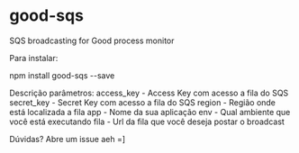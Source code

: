 # good-sqs
SQS broadcasting for Good process monitor

Para instalar:

npm install good-sqs --save

Descrição parâmetros:
access_key - Access Key com acesso a fila do SQS
secret_key - Secret Key com acesso a fila do SQS
region - Região onde está localizada a fila
app - Nome da sua aplicação
env - Qual ambiente que você está executando
fila - Url da fila que você deseja postar o broadcast

Dúvidas? Abre um  issue aeh =]